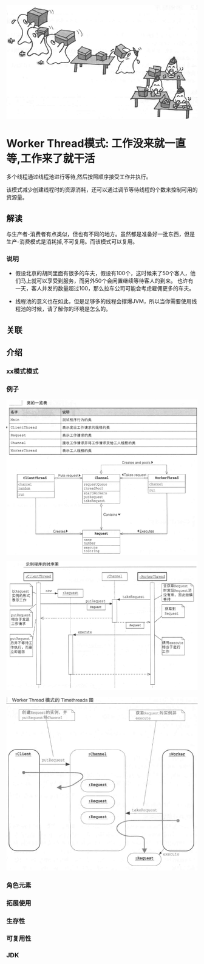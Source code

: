 ![图片](img_3.png)

# Worker Thread模式: 工作没来就一直等,工作来了就干活

多个线程通过线程池进行等待,然后按照顺序接受工作并执行。

该模式减少创建线程时的资源消耗，还可以通过调节等待线程的个数来控制可用的资源量。

## 解读
与生产者-消费者有点类似，但也有不同的地方。虽然都是准备好一批东西，但是生产-消费模式是消耗掉,不可复用。而该模式可以复用。

### 说明

- 假设北京的胡同里面有很多的车夫，假设有100个，这时候来了50个客人，他们马上就可以享受到服务，而另外50个会闲置继续等待客人的到来。
也许有一天，客人并发的数量超过100，那么拉车公司可能会考虑雇佣更多的车夫。

- 线程池的意义也在如此，但是足够多的线程会撑爆JVM，所以当你需要使用线程池的时候，请了解你的环境是怎么的。


## 关联

## 介绍

### xx模式模式

### 例子
![类图](img.png)

![时序图](img_1.png)

![线程图](img_2.png)

### 角色元素

### 拓展使用

### 生存性

### 可复用性

### JDK